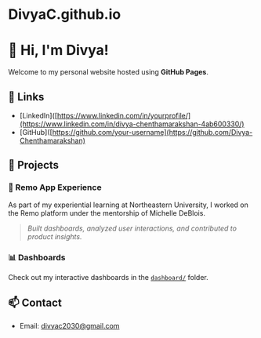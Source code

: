 # DivyaC.github.io
# 👋 Hi, I'm Divya!
Welcome to my personal website hosted using **GitHub Pages**.

## 🔗 Links
- [LinkedIn]([https://www.linkedin.com/in/yourprofile/](https://www.linkedin.com/in/divya-chenthamarakshan-4ab600330/)
- [GitHub]([https://github.com/your-username](https://github.com/Divya-Chenthamarakshan)

## 📂 Projects
### 💼 Remo App Experience
As part of my experiential learning at Northeastern University, I worked on the Remo platform under the mentorship of Michelle DeBlois.

> _Built dashboards, analyzed user interactions, and contributed to product insights._

### 📊 Dashboards
Check out my interactive dashboards in the [`dashboard/`](dashboard/) folder.

## 📫 Contact
- Email: divyac2030@gmail.com

